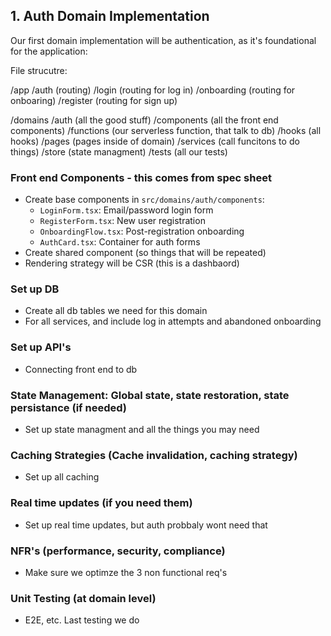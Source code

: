 ## 1. Auth Domain Implementation

Our first domain implementation will be authentication, as it's foundational for the application:

File strucutre:

/app
    /auth (routing)
        /login (routing for log in)
        /onboarding (routing for onboaring)
        /register (routing for sign up)

/domains
    /auth (all the good stuff)
        /components (all the front end components)
        /functions (our serverless function, that talk to db)
        /hooks (all hooks)
        /pages (pages inside of domain)
        /services (call funcitons to do things)
        /store (state managment)
        /tests (all our tests)

### Front end Components - this comes from spec sheet
- Create base components in `src/domains/auth/components`:
  - `LoginForm.tsx`: Email/password login form
  - `RegisterForm.tsx`: New user registration
  - `OnboardingFlow.tsx`: Post-registration onboarding
  - `AuthCard.tsx`: Container for auth forms
- Create shared component (so things that will be repeated)
- Rendering strategy will be CSR (this is a dashbaord)

### Set up DB
  - Create all db tables we need for this domain
  - For all services, and include log in attempts and abandoned onboarding

### Set up API's
  - Connecting front end to db

### State Management: Global state, state restoration, state persistance (if needed)
  - Set up state managment and all the things you may need

### Caching Strategies (Cache invalidation, caching strategy)
  - Set up all caching

### Real time updates (if you need them)
  - Set up real time updates, but auth probbaly wont need that

### NFR's (performance, security, compliance)
  - Make sure we optimze the 3 non functional req's

### Unit Testing (at domain level)
  - E2E, etc. Last testing we do

